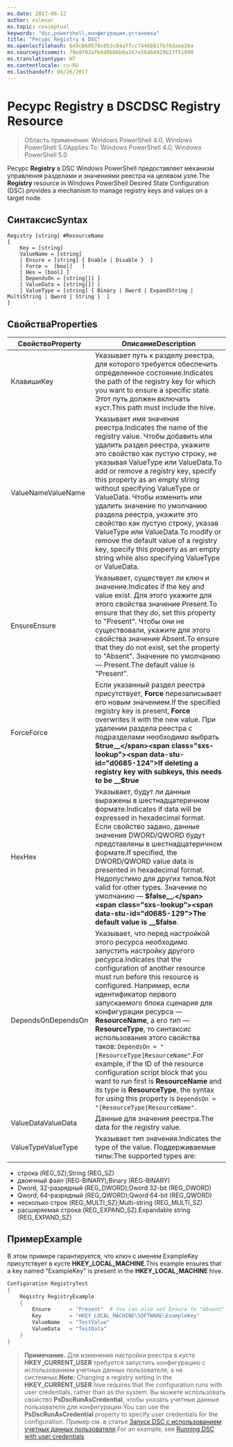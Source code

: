 ```yaml
---
ms.date: 2017-06-12
author: eslesar
ms.topic: conceptual
keywords: "dsc,powershell,конфигурация,установка"
title: "Ресурс Registry в DSC"
ms.openlocfilehash: 649cb60578c053c04a7fcc7446881fb76daee26a
ms.sourcegitcommit: 79e8f03afb8d0b0bb0a167e56464929b27f51990
ms.translationtype: HT
ms.contentlocale: ru-RU
ms.lasthandoff: 06/26/2017
---
```

# <a name="dsc-registry-resource"></a><span data-ttu-id="d0685-103">Ресурс Registry в DSC</span><span class="sxs-lookup"><span data-stu-id="d0685-103">DSC Registry Resource</span></span>

> <span data-ttu-id="d0685-104">Область применения: Windows PowerShell 4.0, Windows PowerShell 5.0</span><span class="sxs-lookup"><span data-stu-id="d0685-104">Applies To: Windows PowerShell 4.0, Windows PowerShell 5.0</span></span>

<span data-ttu-id="d0685-105">Ресурс **Registry** в DSC Windows PowerShell предоставляет механизм управления разделами и значениями реестра на целевом узле.</span><span class="sxs-lookup"><span data-stu-id="d0685-105">The **Registry** resource in Windows PowerShell Desired State Configuration (DSC) provides a mechanism to manage registry keys and values on a target node.</span></span>

## <a name="syntax"></a><span data-ttu-id="d0685-106">Синтаксис</span><span class="sxs-lookup"><span data-stu-id="d0685-106">Syntax</span></span>

```
Registry [string] #ResourceName
{
    Key = [string]
    ValueName = [string]
    [ Ensure = [string] { Enable | Disable }  ]
    [ Force =  [bool]   ]
    [ Hex = [bool] ]
    [ DependsOn = [string[]] ]
    [ ValueData = [string[]] ]
    [ ValueType = [string] { Binary | Dword | ExpandString | MultiString | Qword | String }  ]
}
```

## <a name="properties"></a><span data-ttu-id="d0685-107">Свойства</span><span class="sxs-lookup"><span data-stu-id="d0685-107">Properties</span></span>
|  <span data-ttu-id="d0685-108">Свойство</span><span class="sxs-lookup"><span data-stu-id="d0685-108">Property</span></span>  |  <span data-ttu-id="d0685-109">Описание</span><span class="sxs-lookup"><span data-stu-id="d0685-109">Description</span></span>   | 
|---|---| 
| <span data-ttu-id="d0685-110">Клавиши</span><span class="sxs-lookup"><span data-stu-id="d0685-110">Key</span></span>| <span data-ttu-id="d0685-111">Указывает путь к разделу реестра, для которого требуется обеспечить определенное состояние.</span><span class="sxs-lookup"><span data-stu-id="d0685-111">Indicates the path of the registry key for which you want to ensure a specific state.</span></span> <span data-ttu-id="d0685-112">Этот путь должен включать куст.</span><span class="sxs-lookup"><span data-stu-id="d0685-112">This path must include the hive.</span></span>| 
| <span data-ttu-id="d0685-113">ValueName</span><span class="sxs-lookup"><span data-stu-id="d0685-113">ValueName</span></span>| <span data-ttu-id="d0685-114">Указывает имя значения реестра.</span><span class="sxs-lookup"><span data-stu-id="d0685-114">Indicates the name of the registry value.</span></span> <span data-ttu-id="d0685-115">Чтобы добавить или удалить раздел реестра, укажите это свойство как пустую строку, не указывая ValueType или ValueData.</span><span class="sxs-lookup"><span data-stu-id="d0685-115">To add or remove a registry key, specify this property as an empty string without specifying ValueType or ValueData.</span></span> <span data-ttu-id="d0685-116">Чтобы изменить или удалить значение по умолчанию раздела реестра, укажите это свойство как пустую строку, указав ValueType или ValueData.</span><span class="sxs-lookup"><span data-stu-id="d0685-116">To modify or remove the default value of a registry key, specify this property as an empty string while also specifying ValueType or ValueData.</span></span>| 
| <span data-ttu-id="d0685-117">Ensure</span><span class="sxs-lookup"><span data-stu-id="d0685-117">Ensure</span></span>| <span data-ttu-id="d0685-118">Указывает, существует ли ключ и значение.</span><span class="sxs-lookup"><span data-stu-id="d0685-118">Indicates if the key and value exist.</span></span> <span data-ttu-id="d0685-119">Для этого укажите для этого свойства значение Present.</span><span class="sxs-lookup"><span data-stu-id="d0685-119">To ensure that they do, set this property to "Present".</span></span> <span data-ttu-id="d0685-120">Чтобы они не существовали, укажите для этого свойства значение Absent.</span><span class="sxs-lookup"><span data-stu-id="d0685-120">To ensure that they do not exist, set the property to "Absent".</span></span> <span data-ttu-id="d0685-121">Значение по умолчанию — Present.</span><span class="sxs-lookup"><span data-stu-id="d0685-121">The default value is "Present".</span></span>| 
| <span data-ttu-id="d0685-122">Force</span><span class="sxs-lookup"><span data-stu-id="d0685-122">Force</span></span>| <span data-ttu-id="d0685-123">Если указанный раздел реестра присутствует, __Force__ перезаписывает его новым значением.</span><span class="sxs-lookup"><span data-stu-id="d0685-123">If the specified registry key is present, __Force__ overwrites it with the new value.</span></span> <span data-ttu-id="d0685-124">При удалении раздела реестра с подразделами необходимо выбрать __$true__</span><span class="sxs-lookup"><span data-stu-id="d0685-124">If deleting a registry key with subkeys, this needs to be __$true__</span></span>| 
| <span data-ttu-id="d0685-125">Hex</span><span class="sxs-lookup"><span data-stu-id="d0685-125">Hex</span></span>| <span data-ttu-id="d0685-126">Указывает, будут ли данные выражены в шестнадцатеричном формате.</span><span class="sxs-lookup"><span data-stu-id="d0685-126">Indicates if data will be expressed in hexadecimal format.</span></span> <span data-ttu-id="d0685-127">Если свойство задано, данные значения DWORD/QWORD будут представлены в шестнадцатеричном формате.</span><span class="sxs-lookup"><span data-stu-id="d0685-127">If specified, the DWORD/QWORD value data is presented in hexadecimal format.</span></span> <span data-ttu-id="d0685-128">Недопустимо для других типов.</span><span class="sxs-lookup"><span data-stu-id="d0685-128">Not valid for other types.</span></span> <span data-ttu-id="d0685-129">Значение по умолчанию — __$false__.</span><span class="sxs-lookup"><span data-stu-id="d0685-129">The default value is __$false__.</span></span>| 
| <span data-ttu-id="d0685-130">DependsOn</span><span class="sxs-lookup"><span data-stu-id="d0685-130">DependsOn</span></span>| <span data-ttu-id="d0685-131">Указывает, что перед настройкой этого ресурса необходимо запустить настройку другого ресурса.</span><span class="sxs-lookup"><span data-stu-id="d0685-131">Indicates that the configuration of another resource must run before this resource is configured.</span></span> <span data-ttu-id="d0685-132">Например, если идентификатор первого запускаемого блока сценария для конфигурации ресурса — __ResourceName__, а его тип — __ResourceType__, то синтаксис использования этого свойства таков: `DependsOn = "[ResourceType]ResourceName"`.</span><span class="sxs-lookup"><span data-stu-id="d0685-132">For example, if the ID of the resource configuration script block that you want to run first is __ResourceName__ and its type is __ResourceType__, the syntax for using this property is `DependsOn = "[ResourceType]ResourceName"`.</span></span>| 
| <span data-ttu-id="d0685-133">ValueData</span><span class="sxs-lookup"><span data-stu-id="d0685-133">ValueData</span></span>| <span data-ttu-id="d0685-134">Данные для значения реестра.</span><span class="sxs-lookup"><span data-stu-id="d0685-134">The data for the registry value.</span></span>| 
| <span data-ttu-id="d0685-135">ValueType</span><span class="sxs-lookup"><span data-stu-id="d0685-135">ValueType</span></span>| <span data-ttu-id="d0685-136">Указывает тип значения.</span><span class="sxs-lookup"><span data-stu-id="d0685-136">Indicates the type of the value.</span></span> <span data-ttu-id="d0685-137">Поддерживаемые типы:</span><span class="sxs-lookup"><span data-stu-id="d0685-137">The supported types are:</span></span> 
<ul><li><span data-ttu-id="d0685-138">строка (REG_SZ);</span><span class="sxs-lookup"><span data-stu-id="d0685-138">String (REG_SZ)</span></span></li>


<li><span data-ttu-id="d0685-139">двоичный файл (REG-BINARY);</span><span class="sxs-lookup"><span data-stu-id="d0685-139">Binary (REG-BINARY)</span></span></li>


<li><span data-ttu-id="d0685-140">Dword, 32-разрядный (REG_DWORD);</span><span class="sxs-lookup"><span data-stu-id="d0685-140">Dword 32-bit (REG_DWORD)</span></span></li>


<li><span data-ttu-id="d0685-141">Qword, 64-разрядный (REG_QWORD);</span><span class="sxs-lookup"><span data-stu-id="d0685-141">Qword 64-bit (REG_QWORD)</span></span></li>


<li><span data-ttu-id="d0685-142">несколько строк (REG_MULTI_SZ);</span><span class="sxs-lookup"><span data-stu-id="d0685-142">Multi-string (REG_MULTI_SZ)</span></span></li>


<li><span data-ttu-id="d0685-143">расширяемая строка (REG_EXPAND_SZ).</span><span class="sxs-lookup"><span data-stu-id="d0685-143">Expandable string (REG_EXPAND_SZ)</span></span></li></ul>

## <a name="example"></a><span data-ttu-id="d0685-144">Пример</span><span class="sxs-lookup"><span data-stu-id="d0685-144">Example</span></span>
<span data-ttu-id="d0685-145">В этом примере гарантируется, что ключ с именем ExampleKey присутствует в кусте **HKEY\_LOCAL\_MACHINE**.</span><span class="sxs-lookup"><span data-stu-id="d0685-145">This example ensures that a key named "ExampleKey" is present in the **HKEY\_LOCAL\_MACHINE** hive.</span></span>
```powershell
Configuration RegistryTest
{
    Registry RegistryExample
    {
        Ensure      = "Present"  # You can also set Ensure to "Absent"
        Key         = "HKEY_LOCAL_MACHINE\SOFTWARE\ExampleKey"
        ValueName   = "TestValue"
        ValueData   = "TestData"
    }
}
```

><span data-ttu-id="d0685-146">**Примечание.** Для изменения настройки реестра в кусте **HKEY\_CURRENT\_USER** требуется запустить конфигурацию с использованием учетных данных пользователя, а не системных.</span><span class="sxs-lookup"><span data-stu-id="d0685-146">**Note:** Changing a registry setting in the **HKEY\_CURRENT\_USER** hive requires that the configuration runs with user credentials, rather than as the system.</span></span>
><span data-ttu-id="d0685-147">Вы можете использовать свойство **PsDscRunAsCredential**, чтобы указать учетные данные пользователя для конфигурации.</span><span class="sxs-lookup"><span data-stu-id="d0685-147">You can use the **PsDscRunAsCredential** property to specify user credentials for the configuration.</span></span> <span data-ttu-id="d0685-148">Пример см. в статье [Запуск DSC с использованием учетных данных пользователя](runAsUser.md).</span><span class="sxs-lookup"><span data-stu-id="d0685-148">For an example, see [Running DSC with user credentials](runAsUser.md)</span></span>



